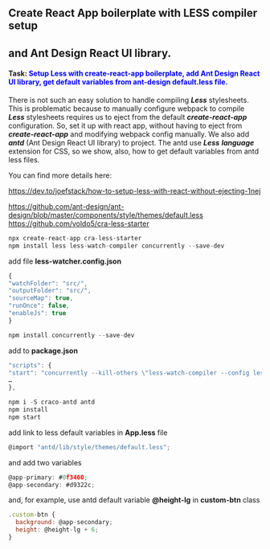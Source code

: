 ## Create React App boilerplate with LESS compiler setup ##

##                                                            and Ant Design React UI library. ##

#### Task:     <span style="color:blue"> Setup Less with create-react-app boilerplate, add Ant Design React UI library, get default variables from ant-design default.less file.</span>  ####

There is not such an easy solution to handle compiling ***Less*** stylesheets. This is problematic because to manually configure webpack to compile ***Less*** stylesheets requires us to eject from the default ***create-react-app*** configuration. So,  set it up with react app, without having to eject from ***create-react-app*** and modifying webpack config manually. We also add ***antd*** (Ant Design React UI library) to project. The antd use  ***Less***  ***language*** extension for CSS, so we show, also, how to get default variables from antd less files.

You can find more details here:

https://dev.to/joefstack/how-to-setup-less-with-react-without-ejecting-1nej

https://github.com/ant-design/ant-design/blob/master/components/style/themes/default.less  
https://github.com/voldo5/cra-less-starter  

```js
npx create-react-app cra-less-starter
npm install less less-watch-compiler concurrently --save-dev
```


add file **less-watcher.config.json**
```js
{
"watchFolder": "src/",
"outputFolder": "src/",
"sourceMap": true,
"runOnce": false,
"enableJs": true
}
```
```js
npm install concurrently --save-dev
```
add to **package.json**

```js
"scripts": {
"start": "concurrently --kill-others \"less-watch-compiler --config less-watcher.config.json\" \"react-scripts start\"",
…
},
```
```js
npm i -S craco-antd antd
npm install
npm start
```

add link to less default variables in **App.less** file
```js 
@import "antd/lib/style/themes/default.less"; 
```
and add two variables 
```js 
@app-primary: #0f3460;
@app-secondary: #d9322c;
```
and, for example, use antd default variable **@height-lg** in **custom-btn** class
```js 
.custom-btn {
  background: @app-secondary;
  height: @height-lg + 6;
}
```

